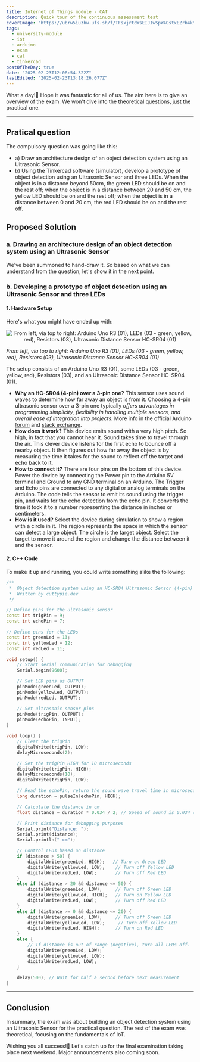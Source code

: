 ```yaml
---
title: Internet of Things module - CAT
description: Quick tour of the continuous assessment test
coverImage: "https://ubrw5iu3hw.ufs.sh/f/TFsxjrtdWsEIJIwSpW4OstxEZrb4kYXLV8RynuaWBqiT019K"
tags:
  - university-module
  - iot
  - arduino
  - exam
  - cat
  - tinkercad
postOfTheDay: true
date: "2025-02-23T12:08:54.322Z"
lastEdited: "2025-02-23T13:18:26.077Z"
---
```


What a day!🥲 Hope it was fantastic for all of us.
The aim here is to give an overview of the exam. We won't dive into the theoretical questions, just the practical one.

---

## Pratical question

The compulsory question was going like this:

- a) Draw an architecture design of an object detection system using an Ultrasonic Sensor.
- b) Using the Tinkercad software (simulator), develop a prototype of object detection using an Ultrasonic Sensor and three LEDs. When the object is in a distance beyond 50cm, the green LED should be on and the rest off; when the object is in a distance between 20 and 50 cm, the yellow LED should be on and the rest off; when the object is in a distance between 0 and 20 cm, the red LED should be on and the rest off.

## Proposed Solution

### a. Drawing an architecture design of an object detection system using an Ultrasonic Sensor

We've been summoned to hand-draw it. So based on what we can understand from the question, let's show it in the next point.

### b. Developing a prototype of object detection using an Ultrasonic Sensor and three LEDs

#### 1. Hardware Setup

Here's what you might have ended up with:

<p align="center"><img src="https://ubrw5iu3hw.ufs.sh/f/TFsxjrtdWsEIJIwSpW4OstxEZrb4kYXLV8RynuaWBqiT019K" alt="From left, via top to right: Arduino Uno R3 (01), LEDs (03 - green, yellow, red), Resistors (03), Ultrasonic Distance Sensor HC-SR04 (01)" class="rounded-md" /></p>

  <div class="flex justify-center mb-20">
    <span class="text-sm text-center text-white/70"><em>From left, via top to right: Arduino Uno R3 (01), LEDs (03 - green, yellow, red), Resistors (03), Ultrasonic Distance Sensor HC-SR04 (01)</em></span>
  </div>

The setup consists of an Arduino Uno R3 (01), some LEDs (03 - green, yellow, red), Resistors (03), and an Ultrasonic Distance Sensor HC-SR04 (01).

- **Why an HC-SR04 (4-pin) over a 3-pin one?** This sensor uses sound waves to determine how far away an object is from it. Choosing a 4-pin ultrasonic sensor over a 3-pin one typically _offers advantages in programming simplicity, flexibility in handling multiple sensors, and overall ease of integration into projects_. More info in the official Arduino <a href="https://forum.arduino.cc/t/ultrasonic-sensor-3pins-vs-4pins/281748" target="_blank">forum</a> and <a href="https://arduino.stackexchange.com/questions/34257/what-is-the-difference-between-a-3-pin-and-4-pin-ultrasonic-range-sensor" target="_blank">stack exchange</a>.
- **How does it work?** This device emits sound with a very high pitch. So high, in fact that you cannot hear it. Sound takes time to travel through the air. This clever device listens for the first echo to bounce off a nearby object. It then figures out how far away the object is by measuring the time it takes for the sound to reflect off the target and echo back to it.
- **How to connect it?** There are four pins on the bottom of this device. Power the device by connecting the Power pin to the Arduino 5V terminal and Ground to any GND terminal on an Arduino. The Trigger and Echo pins are connected to any digital or analog terminals on the Arduino. The code tells the sensor to emit its sound using the trigger pin, and waits for the echo detection from the echo pin. It converts the time it took it to a number representing the distance in inches or centimeters.
- **How is it used?** Select the device during simulation to show a region with a circle in it. The region represents the space in which the sensor can detect a large object. The circle is the target object. Select the target to move it around the region and change the distance between it and the sensor.

#### 2. C++ Code

To make it up and running, you could write something alike the following:

```c++
/**
 *  Object detection system using an HC-SR04 Ultrasonic Sensor (4-pin)
 *  Written by cuttypie.dev
 */

// Define pins for the ultrasonic sensor
const int trigPin = 9;
const int echoPin = 7;

// Define pins for the LEDs
const int greenLed = 13;
const int yellowLed = 12;
const int redLed = 11;

void setup() {
    // Start serial communication for debugging
    Serial.begin(9600);

    // Set LED pins as OUTPUT
    pinMode(greenLed, OUTPUT);
    pinMode(yellowLed, OUTPUT);
    pinMode(redLed, OUTPUT);

    // Set ultrasonic sensor pins
    pinMode(trigPin, OUTPUT);
    pinMode(echoPin, INPUT);
}

void loop() {
    // Clear the trigPin
    digitalWrite(trigPin, LOW);
    delayMicroseconds(2);

    // Set the trigPin HIGH for 10 microseconds
    digitalWrite(trigPin, HIGH);
    delayMicroseconds(10);
    digitalWrite(trigPin, LOW);

    // Read the echoPin, return the sound wave travel time in microseconds
    long duration = pulseIn(echoPin, HIGH);

    // Calculate the distance in cm
    float distance = duration * 0.034 / 2; // Speed of sound is 0.034 cm/µs

    // Print distance for debugging purposes
    Serial.print("Distance: ");
    Serial.print(distance);
    Serial.println(" cm");

    // Control LEDs based on distance
    if (distance > 50) {
        digitalWrite(greenLed, HIGH);   // Turn on Green LED
        digitalWrite(yellowLed, LOW);    // Turn off Yellow LED
        digitalWrite(redLed, LOW);       // Turn off Red LED
    }
    else if (distance > 20 && distance <= 50) {
        digitalWrite(greenLed, LOW);     // Turn off Green LED
        digitalWrite(yellowLed, HIGH);   // Turn on Yellow LED
        digitalWrite(redLed, LOW);       // Turn off Red LED
    }
    else if (distance >= 0 && distance <= 20) {
        digitalWrite(greenLed, LOW);     // Turn off Green LED
        digitalWrite(yellowLed, LOW);     // Turn off Yellow LED
        digitalWrite(redLed, HIGH);      // Turn on Red LED
    }
    else {
        // If distance is out of range (negative), turn all LEDs off.
        digitalWrite(greenLed, LOW);
        digitalWrite(yellowLed, LOW);
        digitalWrite(redLed, LOW);
    }

    delay(500); // Wait for half a second before next measurement
}
```

---

## Conclusion

In summary, the exam was about building an object detection system using an Ultrasonic Sensor for the practical question. The rest of the exam was theoretical, focusing on the fundamentals of IoT.

Wishing you all success!🥳 Let's catch up for the final examination taking place next weekend. Major announcements also coming soon.
